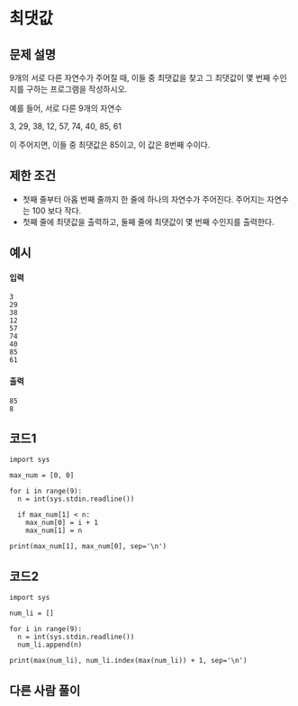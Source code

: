 # 최댓값 

## 문제 설명
9개의 서로 다른 자연수가 주어질 때, 이들 중 최댓값을 찾고 그 최댓값이 몇 번째 수인지를 구하는 프로그램을 작성하시오.

예를 들어, 서로 다른 9개의 자연수

3, 29, 38, 12, 57, 74, 40, 85, 61

이 주어지면, 이들 중 최댓값은 85이고, 이 값은 8번째 수이다.

## 제한 조건
* 첫째 줄부터 아홉 번째 줄까지 한 줄에 하나의 자연수가 주어진다. 주어지는 자연수는 100 보다 작다.
* 첫째 줄에 최댓값을 출력하고, 둘째 줄에 최댓값이 몇 번째 수인지를 출력한다.

## 예시
#### 입력
```
3
29
38
12
57
74
40
85
61
```

#### 출력
```
85
8
```
 
## 코드1
```
import sys

max_num = [0, 0]

for i in range(9):
  n = int(sys.stdin.readline())
  
  if max_num[1] < n:
    max_num[0] = i + 1
    max_num[1] = n

print(max_num[1], max_num[0], sep='\n')
```

## 코드2
```
import sys

num_li = []

for i in range(9):
  n = int(sys.stdin.readline())
  num_li.append(n)

print(max(num_li), num_li.index(max(num_li)) + 1, sep='\n')
```

## 다른 사람 풀이
```
```